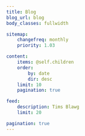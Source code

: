 ```yaml
---
title: Blog
blog_url: blog
body_classes: fullwidth

sitemap:
    changefreq: monthly
    priority: 1.03

content:
    items: @self.children
    order:
        by: date
        dir: desc
    limit: 10
    pagination: true

feed:
    description: Tims Blawg
    limit: 20

pagination: true
---
```

